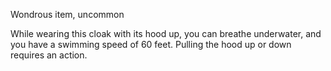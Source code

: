 Wondrous item, uncommon 

While wearing this cloak with its hood up, you can breathe underwater, and you have a swimming speed of 60 feet. Pulling the hood up or down requires an action.